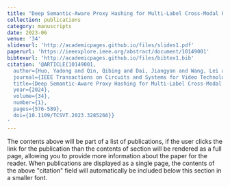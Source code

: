 ```yaml
---
title: "Deep Semantic-Aware Proxy Hashing for Multi-Label Cross-Modal Retrieval"
collection: publications
category: manuscripts
date: 2023-06
venue: '34'
slidesurl: 'http://academicpages.github.io/files/slides1.pdf'
paperurl: 'https://ieeexplore.ieee.org/abstract/document/10149001'
bibtexurl: 'http://academicpages.github.io/files/bibtex1.bib'
citation: '@ARTICLE{10149001,
  author={Huo, Yadong and Qin, Qibing and Dai, Jiangyan and Wang, Lei and Zhang, Wenfeng and Huang, Lei and Wang, Chengduan},
  journal={IEEE Transactions on Circuits and Systems for Video Technology}, 
  title={Deep Semantic-Aware Proxy Hashing for Multi-Label Cross-Modal Retrieval}, 
  year={2024},
  volume={34},
  number={1},
  pages={576-589},
  doi={10.1109/TCSVT.2023.3285266}}
'
---
```

The contents above will be part of a list of publications, if the user clicks the link for the publication than the contents of section will be rendered as a full page, allowing you to provide more information about the paper for the reader. When publications are displayed as a single page, the contents of the above "citation" field will automatically be included below this section in a smaller font.
